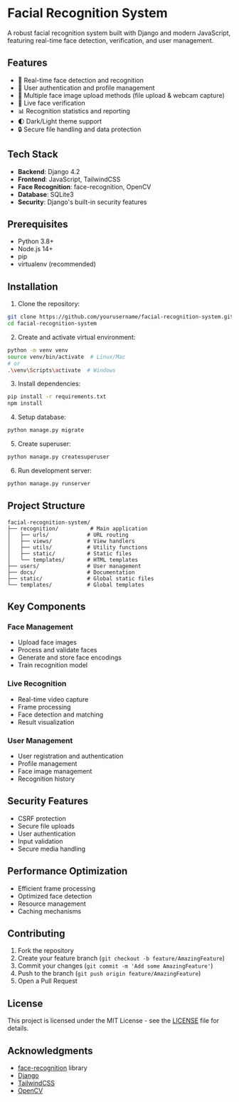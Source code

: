 # Facial Recognition System

A robust facial recognition system built with Django and modern JavaScript, featuring real-time face detection, verification, and user management.

## Features

- 🎥 Real-time face detection and recognition
- 👤 User authentication and profile management
- 📸 Multiple face image upload methods (file upload & webcam capture)
- 🔄 Live face verification
- 📊 Recognition statistics and reporting
- 🌓 Dark/Light theme support
- 🔒 Secure file handling and data protection

## Tech Stack

- **Backend**: Django 4.2
- **Frontend**: JavaScript, TailwindCSS
- **Face Recognition**: face-recognition, OpenCV
- **Database**: SQLite3
- **Security**: Django's built-in security features

## Prerequisites

- Python 3.8+
- Node.js 14+
- pip
- virtualenv (recommended)

## Installation

1. Clone the repository:
```bash
git clone https://github.com/yourusername/facial-recognition-system.git
cd facial-recognition-system
```

2. Create and activate virtual environment:
```bash
python -m venv venv
source venv/bin/activate  # Linux/Mac
# or
.\venv\Scripts\activate  # Windows
```

3. Install dependencies:
```bash
pip install -r requirements.txt
npm install
```

4. Setup database:
```bash
python manage.py migrate
```

5. Create superuser:
```bash
python manage.py createsuperuser
```

6. Run development server:
```bash
python manage.py runserver
```

## Project Structure

```
facial-recognition-system/
├── recognition/          # Main application
│   ├── urls/            # URL routing
│   ├── views/           # View handlers
│   ├── utils/           # Utility functions
│   ├── static/          # Static files
│   └── templates/       # HTML templates
├── users/               # User management
├── docs/                # Documentation
├── static/              # Global static files
└── templates/           # Global templates
```

## Key Components

### Face Management
- Upload face images
- Process and validate faces
- Generate and store face encodings
- Train recognition model

### Live Recognition
- Real-time video capture
- Frame processing
- Face detection and matching
- Result visualization

### User Management
- User registration and authentication
- Profile management
- Face image management
- Recognition history

## Security Features

- CSRF protection
- Secure file uploads
- User authentication
- Input validation
- Secure media handling

## Performance Optimization

- Efficient frame processing
- Optimized face detection
- Resource management
- Caching mechanisms

## Contributing

1. Fork the repository
2. Create your feature branch (`git checkout -b feature/AmazingFeature`)
3. Commit your changes (`git commit -m 'Add some AmazingFeature'`)
4. Push to the branch (`git push origin feature/AmazingFeature`)
5. Open a Pull Request

## License

This project is licensed under the MIT License - see the [LICENSE](LICENSE) file for details.

## Acknowledgments

- [face-recognition](https://github.com/ageitgey/face_recognition) library
- [Django](https://www.djangoproject.com/)
- [TailwindCSS](https://tailwindcss.com/)
- [OpenCV](https://opencv.org/)